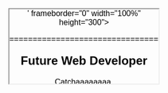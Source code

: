 <!DOCTYPE html>
<html lang="en">
<head>
    <meta charset="UTF-8">
    <meta name="viewport" content="width=device-width, initial-scale=1.0">
    <title>Embedded Typing Animation</title>
</head>
<body>
    <!-- You can adjust the width and height of the iframe as needed -->
    <iframe srcdoc='
        <!DOCTYPE html>
        <html lang="en">
        <head>
            <meta charset="UTF-8">
            <meta name="viewport" content="width=device-width, initial-scale=1.0">
            <style>
                body {
                    font-family: Arial, sans-serif;
                    text-align: center;
                    margin: 0;
                    padding: 0;
                }

                #letter-container {
                    display: inline-block;
                    margin-top: 50px;
                    font-size: 24px;
                }
            </style>
        </head>
        <body>
            <div id="letter-container"></div>

            <script>
                const letterContainer = document.getElementById("letter-container");
                const phrases = [
                    "This is the first phrase.",
                    "Now we're typing the second phrase.",
                    "And here's the third phrase!",
                ];
                let currentPhraseIndex = 0;
                let currentLetterIndex = 0;

                function typeLetter() {
                    if (currentLetterIndex < phrases[currentPhraseIndex].length) {
                        letterContainer.innerHTML +=
                            phrases[currentPhraseIndex].charAt(currentLetterIndex);
                        currentLetterIndex++;
                        setTimeout(typeLetter, 50); // Adjust typing speed here (in milliseconds)
                    } else {
                        setTimeout(eraseLetter, 1000); // Wait for a second before erasing
                    }
                }

                function eraseLetter() {
                    if (letterContainer.innerHTML.length > 0) {
                        letterContainer.innerHTML = letterContainer.innerHTML.slice(0, -1);
                        setTimeout(eraseLetter, 30); // Adjust erasing speed here (in milliseconds)
                    } else {
                        currentPhraseIndex = (currentPhraseIndex + 1) % phrases.length; // Cycle through phrases
                        currentLetterIndex = 0;
                        setTimeout(typeLetter, 500); // Wait for half a second before typing the next phrase
                    }
                }

                // Start typing animation
                typeLetter();
            </script>
        </body>
        </html>
    ' frameborder="0" width="100%" height="300"></iframe>
</body>
</html>






======================================================================================================================================

Future Web Developer
--------------------

Catchaaaaaaaa.

* 🧠  I'm learning Javascript

### Skills


<p align="left">
<a href="https://developer.mozilla.org/en-US/docs/Web/JavaScript" target="_blank" rel="noreferrer"><img src="https://raw.githubusercontent.com/danielcranney/readme-generator/main/public/icons/skills/javascript-colored.svg" width="36" height="36" alt="JavaScript" /></a><a href="https://www.oracle.com/java/" target="_blank" rel="noreferrer"><img src="https://raw.githubusercontent.com/danielcranney/readme-generator/main/public/icons/skills/java-colored.svg" width="36" height="36" alt="Java" /></a><a href="https://developer.mozilla.org/en-US/docs/Glossary/HTML5" target="_blank" rel="noreferrer"><img src="https://raw.githubusercontent.com/danielcranney/readme-generator/main/public/icons/skills/html5-colored.svg" width="36" height="36" alt="HTML5" /></a><a href="https://www.w3.org/TR/CSS/#css" target="_blank" rel="noreferrer"><img src="https://raw.githubusercontent.com/danielcranney/readme-generator/main/public/icons/skills/css3-colored.svg" width="36" height="36" alt="CSS3" /></a>
</p>


### Socials

<p align="left"> <a href="https://www.github.com/jerick-navales" target="_blank" rel="noreferrer"> <picture> <source media="(prefers-color-scheme: dark)" srcset="https://raw.githubusercontent.com/danielcranney/readme-generator/main/public/icons/socials/github-dark.svg" /> <source media="(prefers-color-scheme: light)" srcset="https://raw.githubusercontent.com/danielcranney/readme-generator/main/public/icons/socials/github.svg" /> <img src="https://raw.githubusercontent.com/danielcranney/readme-generator/main/public/icons/socials/github.svg" width="32" height="32" /> </picture> </a> <a href="http://www.instagram.com/jewick1" target="_blank" rel="noreferrer"> <picture> <source media="(prefers-color-scheme: dark)" srcset="undefined" /> <source media="(prefers-color-scheme: light)" srcset="https://raw.githubusercontent.com/danielcranney/readme-generator/main/public/icons/socials/instagram.svg" /> <img src="https://raw.githubusercontent.com/danielcranney/readme-generator/main/public/icons/socials/instagram.svg" width="32" height="32" /> </picture> </a></p>

### Support Me

<ul style="list-style-type: none; margin: 0;">

<li style="display: inline-block; margin-right: 0.25rem;"><a href="https://www.buymeacoffee.com/Jerick Navales"><img src="https://cdn.buymeacoffee.com/buttons/v2/default-yellow.png" width="150"/></a></li>

</ul>
